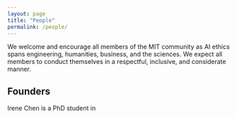 ```yaml
---
layout: page
title: "People"
permalink: /people/
---
```


We welcome and encourage all members of the MIT community as AI ethics spans engineering, humanities, business, and the sciences. We expect all members to conduct themselves in a respectful, inclusive, and considerate manner. 

## Founders

Irene Chen is a PhD student in 